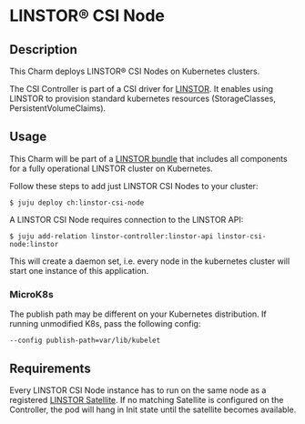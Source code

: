 # LINSTOR® CSI Node

## Description
This Charm deploys LINSTOR® CSI Nodes on Kubernetes clusters.

The CSI Controller is part of a CSI driver for [LINSTOR]. It enables using LINSTOR to provision standard kubernetes
resources (StorageClasses, PersistentVolumeClaims).

## Usage
This Charm will be part of a [LINSTOR bundle] that includes all components for a fully operational LINSTOR cluster on Kubernetes.

Follow these steps to add just LINSTOR CSI Nodes to your cluster:
```
$ juju deploy ch:linstor-csi-node
```

A LINSTOR CSI Node requires connection to the LINSTOR API:
```
$ juju add-relation linstor-controller:linstor-api linstor-csi-node:linstor
```

This will create a daemon set, i.e. every node in the kubernetes cluster will
start one instance of this application.

### MicroK8s

The publish path may be different on your Kubernetes distribution. If running unmodified K8s, pass the following config:

```
--config publish-path=var/lib/kubelet
```

## Requirements

Every LINSTOR CSI Node instance has to run on the same node as a registered
[LINSTOR Satellite](../linstor-satellite). If no matching Satellite is configured
on the Controller, the pod will hang in Init state until the satellite becomes
available.

[LINSTOR]: https://linbit.com/linstor/
[LINSTOR bundle]: https://charmhub.io/linstor
